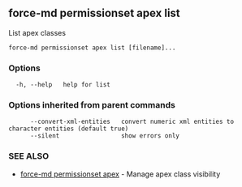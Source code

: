 ## force-md permissionset apex list

List apex classes

```
force-md permissionset apex list [filename]...
```

### Options

```
  -h, --help   help for list
```

### Options inherited from parent commands

```
      --convert-xml-entities   convert numeric xml entities to character entities (default true)
      --silent                 show errors only
```

### SEE ALSO

* [force-md permissionset apex](force-md_permissionset_apex.md)	 - Manage apex class visibility

